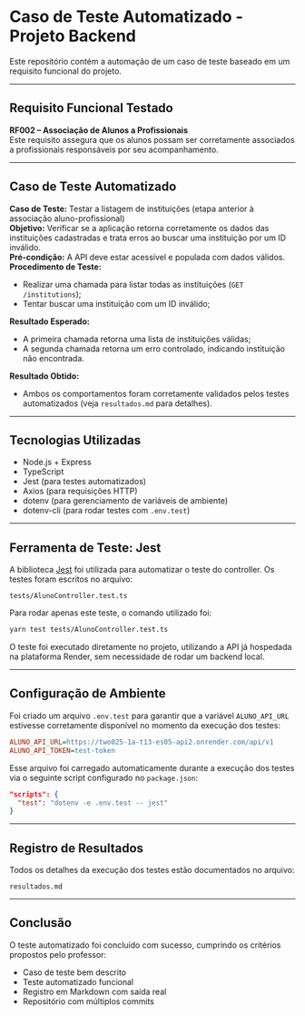 
# Caso de Teste Automatizado - Projeto Backend

Este repositório contém a automação de um caso de teste baseado em um requisito funcional do projeto.

---

## Requisito Funcional Testado

**RF002 – Associação de Alunos a Profissionais**  
Este requisito assegura que os alunos possam ser corretamente associados a profissionais responsáveis por seu acompanhamento.

---

## Caso de Teste Automatizado

**Caso de Teste:** Testar a listagem de instituições (etapa anterior à associação aluno-profissional)  
**Objetivo:** Verificar se a aplicação retorna corretamente os dados das instituições cadastradas e trata erros ao buscar uma instituição por um ID inválido.  
**Pré-condição:** A API deve estar acessível e populada com dados válidos.  
**Procedimento de Teste:**  
- Realizar uma chamada para listar todas as instituições (`GET /institutions`);
- Tentar buscar uma instituição com um ID inválido;
  
**Resultado Esperado:**  
- A primeira chamada retorna uma lista de instituições válidas;
- A segunda chamada retorna um erro controlado, indicando instituição não encontrada.

**Resultado Obtido:**  
- Ambos os comportamentos foram corretamente validados pelos testes automatizados (veja `resultados.md` para detalhes).

---

## Tecnologias Utilizadas

- Node.js + Express
- TypeScript
- Jest (para testes automatizados)
- Axios (para requisições HTTP)
- dotenv (para gerenciamento de variáveis de ambiente)
- dotenv-cli (para rodar testes com `.env.test`)

---

## Ferramenta de Teste: Jest

A biblioteca [Jest](https://jestjs.io/) foi utilizada para automatizar o teste do controller. Os testes foram escritos no arquivo:

```
tests/AlunoController.test.ts
```

Para rodar apenas este teste, o comando utilizado foi:

```bash
yarn test tests/AlunoController.test.ts
```

O teste foi executado diretamente no projeto, utilizando a API já hospedada na plataforma Render, sem necessidade de rodar um backend local.

---

## Configuração de Ambiente

Foi criado um arquivo `.env.test` para garantir que a variável `ALUNO_API_URL` estivesse corretamente disponível no momento da execução dos testes:

```ini
ALUNO_API_URL=https://two025-1a-t13-es05-api2.onrender.com/api/v1
ALUNO_API_TOKEN=test-token
```

Esse arquivo foi carregado automaticamente durante a execução dos testes via o seguinte script configurado no `package.json`:

```json
"scripts": {
  "test": "dotenv -e .env.test -- jest"
}
```

---

## Registro de Resultados

Todos os detalhes da execução dos testes estão documentados no arquivo:

```
resultados.md
```

---

## Conclusão

O teste automatizado foi concluído com sucesso, cumprindo os critérios propostos pelo professor:

- Caso de teste bem descrito
- Teste automatizado funcional
- Registro em Markdown com saída real
- Repositório com múltiplos commits

